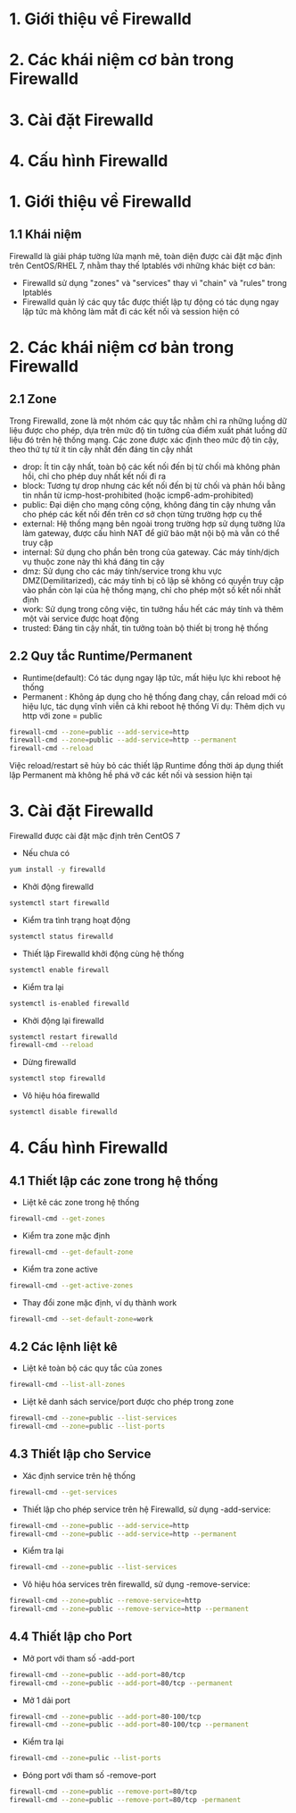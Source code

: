 # 1. Giới thiệu về Firewalld
# 2. Các khái niệm cơ bản trong Firewalld
# 3. Cài đặt Firewalld
# 4. Cấu hình Firewalld

# 1. Giới thiệu về Firewalld
## 1.1 Khái niệm
Firewalld là giải pháp tường lửa mạnh mẽ, toàn diện được cài đặt mặc định trên CentOS/RHEL 7, nhằm thay thế Iptablés với những khác biệt cơ bản:
- Firewalld sử dụng "zones" và "services" thay vì "chain" và "rules" trong Iptablés
- Firewalld quản lý các quy tắc được thiết lập tự động có tác dụng ngay lập tức mà không làm mất đi các kết nối và session hiện có 

# 2. Các khái niệm cơ bản trong Firewalld
## 2.1 Zone
Trong Firewalld, zone là một nhóm các quy tắc nhằm chỉ ra những luồng dữ liệu được cho phép, dựa trên mức độ tin tưởng của điểm xuất phát luồng dữ liệu đó trên hệ thống mạng. 
Các zone được xác định theo mức độ tin cậy, theo thứ tự từ ít tin cậy nhất đến đáng tin cậy nhất
- drop: Ít tin cậy nhất, toàn bộ các kết nối đến bị từ chối mà không phản hồi, chỉ cho phép duy nhất kết nối đi ra
- block: Tương tự drop nhưng các kết nối đến bị từ chối và phản hồi bằng tin nhắn từ icmp-host-prohibited (hoặc icmp6-adm-prohibited)
- public: Đại diện cho mạng công cộng, không đáng tin cậy nhưng vẫn cho phép các kết nối đến trên cơ sở chọn từng trường hợp cụ thể
- external: Hệ thống mạng bên ngoài trong trường hợp sử dụng tường lửa làm gateway, được cấu hình NAT để giữ bảo mật nội bộ mà vẫn có thể truy cập 
- internal: Sử dụng cho phần bên trong của gateway. Các máy tính/dịch vụ thuộc zone này thì khá đáng tin cậy
- dmz: Sử dụng cho các máy tính/service trong khu vực DMZ(Demilitarized), các máy tính bị cô lập sẽ không có quyền truy cập vào phần còn lại của hệ thống mạng, chỉ cho phép một số kết nối nhất định 
- work: Sử dụng trong công việc, tin tưởng hầu hết các máy tính và thêm một vài service được hoạt động 
- trusted: Đáng tin cậy nhất, tin tưởng toàn bộ thiết bị trong hệ thống
## 2.2 Quy tắc Runtime/Permanent
- Runtime(default): Có tác dụng ngay lập tức, mất hiệu lực khi reboot hệ thống
- Permanent : Không áp dụng cho hệ thống đang chạy, cần reload mới có hiệu lực, tác dụng vĩnh viễn cả khi reboot hệ thống 
Ví dụ: Thêm dịch vụ http với zone = public
```sh
firewall-cmd --zone=public --add-service=http
firewall-cmd --zone=public --add-service=http --permanent
firewall-cmd --reload
```
Việc reload/restart sẽ hủy bỏ các thiết lập Runtime đồng thời áp dụng thiết lập Permanent mà không hề phá vỡ các kết nối và session hiện tại

# 3. Cài đặt Firewalld
Firewalld được cài đặt mặc định trên CentOS 7
- Nếu chưa có
```sh
yum install -y firewalld
```
- Khởi động firewalld 
```sh
systemctl start firewalld
```
- Kiểm tra tình trạng hoạt động 
```sh
systemctl status firewalld 
```
- Thiết lập Firewalld khởi động cùng hệ thống
```sh
systemctl enable firewall 
```
- Kiểm tra lại
```sh
systemctl is-enabled firewalld
```
- Khởi động lại firewalld
```sh
systemctl restart firewalld
firewall-cmd --reload
```
- Dừng firewalld
```sh
systemctl stop firewalld
```
- Vô hiệu hóa firewalld
```sh
systemctl disable firewalld
```
# 4. Cấu hình Firewalld
## 4.1 Thiết lập các zone trong hệ thống
- Liệt kê các zone trong hệ thống
```sh
firewall-cmd --get-zones
```
- Kiểm tra zone mặc định 
```sh
firewall-cmd --get-default-zone
```
- Kiểm tra zone active
```sh
firewall-cmd --get-active-zones
```
- Thay đổi zone mặc định, ví dụ thành work
```sh
firewall-cmd --set-default-zone=work
```
## 4.2 Các lệnh liệt kê
- Liệt kê toàn bộ các quy tắc của zones
```sh
firewall-cmd --list-all-zones
```
- Liệt kê danh sách service/port được cho phép trong zone
```sh
firewall-cmd --zone=public --list-services
firewall-cmd --zone=public --list-ports
```
## 4.3 Thiết lập cho Service
- Xác định service trên hệ thống
```sh
firewall-cmd --get-services
```
- Thiết lập cho phép service trên hệ Firewalld, sử dụng -add-service:
```sh
firewall-cmd --zone=public --add-service=http
firewall-cmd --zone=public --add-service=http --permanent
```
- Kiểm tra lại 
```sh
firewall-cmd --zone=public --list-services
```
- Vô hiệu hóa services trên firewalld, sử dụng -remove-service:
```sh
firewall-cmd --zone=public --remove-service=http
firewall-cmd --zone=public --remove-service=http --permanent
```
## 4.4 Thiết lập cho Port
- Mở port với tham số -add-port
```sh
firewall-cmd --zone=public --add-port=80/tcp
firewall-cmd --zone=public --add-port=80/tcp --permanent
```
- Mở 1 dải port
```sh
firewall-cmd --zone=public --add-port=80-100/tcp
firewall-cmd --zone=public --add-port=80-100/tcp --permanent
```
- Kiểm tra lại
```sh
firewall-cmd --zone=pulic --list-ports
```
- Đóng port với tham số -remove-port
```sh
firewall-cmd --zone=public --remove-port=80/tcp
firewall-cmd --zone=public --remove-port=80/tcp -permanent
